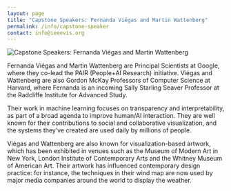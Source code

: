 ```yaml
---
layout: page
title: "Capstone Speakers: Fernanda Viégas and Martin Wattenberg"
permalink: /info/capstone-speaker
contact: info@ieeevis.org
---
```


<img src="/year/2021/assets/carousel/fm_hi.jpeg"
     alt="Capstone Speakers: Fernanda Viégas and Martin Wattenberg" />
<br/>

Fernanda Viégas and Martin Wattenberg are Principal Scientists at Google, where they co-lead the PAIR (People+AI Research) initiative. Viégas and Wattenberg are also Gordon McKay Professors of Computer Science at Harvard, where Fernanda is an incoming Sally Starling Seaver Professor at the Radcliffe Institute for Advanced Study. 
 
Their work in machine learning focuses on transparency and interpretability, as part of a broad agenda to improve human/AI interaction. They are well known for their contributions to social and collaborative visualization, and the systems they’ve created are used daily by millions of people. 
 
Viégas and Wattenberg are also known for visualization-based artwork, which has been exhibited in venues such as the Museum of Modern Art in New York, London Institute of Contemporary Arts and the Whitney Museum of American Art. Their artwork has influenced contemporary design practice: for instance, the techniques in their wind map are now used by major media companies around the world to display the weather.
